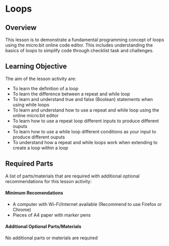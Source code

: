 # Loops

## Overview
This lesson is to demonstrate a fundamental programming concept of loops using the micro:bit online code editor. This includes understanding the basics of loops to simplify code through checklist task and challenges.

## Learning Objective
The aim of the lesson activity are:
- To learn the definition of a loop
- To learn the difference between a repeat and while loop
- To learn and understand true and false (Boolean) statements when using while loops
- To learn and understand how to use a repeat and while loop using the online micro:bit editor
- To learn how to use a repeat loop different inputs to produce different ouputs
- To learn how to use a while loop different conditions as your input to produce different ouputs 
- To understand how a repeat and while loops work when extending to create a loop within a loop

## Required Parts
A list of parts/materials that are required with additional optional recommendations for this lesson activity:

#### Minimum Recomendations
- A computer with Wi-Fi/Internet available (Recommend to use Firefox or Chrome)
- Pieces of A4 paper with marker pens

#### Additional Optional Parts/Materials
No additional parts or materials are required